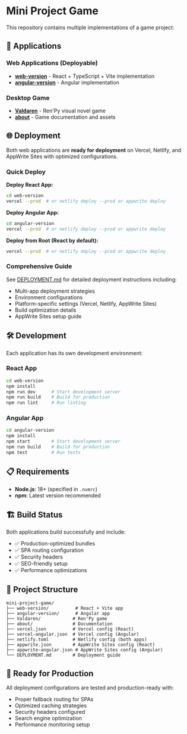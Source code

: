 # Mini Project Game

This repository contains multiple implementations of a game project:

## 🚀 Applications

### Web Applications (Deployable)
- **[web-version](./web-version/)** - React + TypeScript + Vite implementation
- **[angular-version](./angular-version/)** - Angular implementation

### Desktop Game
- **[Valdaren](./Valdaren/)** - Ren'Py visual novel game
- **[about](./about/)** - Game documentation and assets

## 🌐 Deployment

Both web applications are **ready for deployment** on Vercel, Netlify, and AppWrite Sites with optimized configurations.

### Quick Deploy

**Deploy React App:**
```bash
cd web-version
vercel --prod  # or netlify deploy --prod or appwrite deploy
```

**Deploy Angular App:**
```bash
cd angular-version  
vercel --prod  # or netlify deploy --prod or appwrite deploy
```

**Deploy from Root (React by default):**
```bash
vercel --prod  # or netlify deploy --prod or appwrite deploy
```

### Comprehensive Guide

See [DEPLOYMENT.md](./DEPLOYMENT.md) for detailed deployment instructions including:
- Multi-app deployment strategies
- Environment configurations
- Platform-specific settings (Vercel, Netlify, AppWrite Sites)
- Build optimization details
- AppWrite Sites setup guide

## 🛠️ Development

Each application has its own development environment:

### React App
```bash
cd web-version
npm install
npm run dev      # Start development server
npm run build    # Build for production
npm run lint     # Run linting
```

### Angular App  
```bash
cd angular-version
npm install
npm start        # Start development server
npm run build    # Build for production
npm test         # Run tests
```

## 📋 Requirements

- **Node.js**: 18+ (specified in `.nvmrc`)
- **npm**: Latest version recommended

## 🏗️ Build Status

Both applications build successfully and include:
- ✅ Production-optimized bundles
- ✅ SPA routing configuration
- ✅ Security headers
- ✅ SEO-friendly setup
- ✅ Performance optimizations

## 📁 Project Structure

```
mini-project-game/
├── web-version/          # React + Vite app
├── angular-version/      # Angular app  
├── Valdaren/            # Ren'Py game
├── about/               # Documentation
├── vercel.json          # Vercel config (React)
├── vercel-angular.json  # Vercel config (Angular)  
├── netlify.toml         # Netlify config (both apps)
├── appwrite.json        # AppWrite Sites config (React)
├── appwrite-angular.json # AppWrite Sites config (Angular)
└── DEPLOYMENT.md        # Deployment guide
```

## 🚢 Ready for Production

All deployment configurations are tested and production-ready with:
- Proper fallback routing for SPAs
- Optimized caching strategies  
- Security headers configured
- Search engine optimization
- Performance monitoring setup
